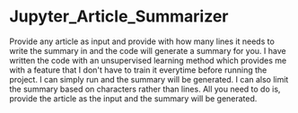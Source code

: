 # Jupyter_Article_Summarizer
Provide any article as input and provide with how many lines it needs to write the summary in and the code will generate a summary for you.
I have written the code with an unsupervised learning method which provides me with a feature that I don't have to train it everytime before running the project. I can simply run and the summary will be generated. I can also limit the summary based on characters rather than lines.
All you need to do is, provide the article as the input and the summary will be generated.
